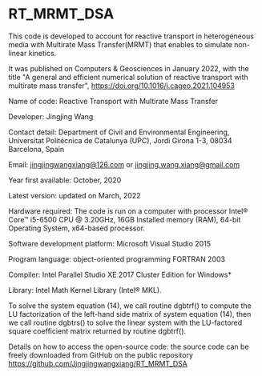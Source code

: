 # RT_MRMT_DSA

This code is developed to account for reactive transport in heterogeneous media with Multirate Mass Transfer(MRMT) that enables to simulate non-linear kinetics.

It was published on Computers & Geosciences in January 2022, with the title "A general and efficient numerical solution of reactive transport with multirate mass transfer", https://doi.org/10.1016/j.cageo.2021.104953 

Name of code: Reactive Transport with Multirate Mass Transfer 

Developer: Jingjing Wang 

Contact detail: Department of Civil and Environmental Engineering, Universitat Politécnica de Catalunya (UPC), Jordi Girona 1-3, 08034 Barcelona, Spain 

Email: jingjingwangxiang@126.com or jingjing.wang.xiang@gmail.com 

Year first available: October, 2020 

Latest version: updated on March, 2022 

Hardware required: The code is run on a computer with processor Intel® Core™ i5-6500 CPU @ 3.20GHz, 16GB Installed memory (RAM), 64-bit Operating System, x64-based processor. 

Software development platform: Microsoft Visual Studio 2015 

Program language: object-oriented programming FORTRAN 2003 

Compiler: Intel Parallel Studio XE 2017 Cluster Edition for Windows* 

Library: Intel Math Kernel Library (Intel® MKL). 

To solve the system equation (14), we call routine dgbtrf() to compute the LU factorization of the left-hand side matrix of system equation (14), then we call routine dgbtrs() to solve the linear system with the LU-factored square coefficient matrix returned by routine dgbtrf(). 

Details on how to access the open-source code: the source code can be freely downloaded from GitHub on the public repository https://github.com/Jingjingwangxiang/RT_MRMT_DSA
